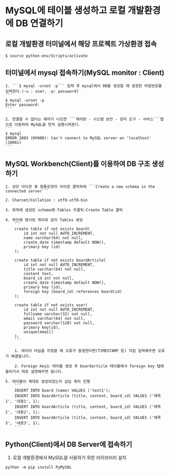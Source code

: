 # MySQL에 테이블 생성하고 로컬 개발환경에 DB 연결하기

## 로컬 개발환경 터미널에서 해당 프로젝트 가상환경 접속
```
$ source python-env/Scripts/activate
```

## 터미널에서 mysql 접속하기(MySQL monitor : Client)

    1. ```$ mysql -uroot -p``` 입력 후 mysql에서 DB를 생성할 때 설정한 비밀번호를 입력한다.(-u : user, -p: password)
    ```
    $ mysql -uroot -p
    Enter password: 
    ```

    2. 연결할 수 없다는 에러가 나오면 ```제어판 - 시스템 보안 - 관리 도구 - 서비스```탭으로 이동하여 MySQL을 먼저 실행시켜준다.
    ```
    $ mysql
    ERROR 2003 (HY000): Can't connect to MySQL server on 'localhost' (10061)
    ```
    
## MySQL Workbench(Client)를 이용하여 DB 구조 생성하기

    1. 상단 아이콘 중 원통모양의 아이콘 클릭하여 ```Create a new schema in the connected server```

    2. Charset/Collation : utf8-utf8-bin

    3. 좌측에 생성된 schema명-Tables 우클릭-Create Table 클릭

    4. 하단에 명시된 쿼리와 같이 Tables 생성
        ```
        create table if not exists board(
            id int not null AUTO_INCREMENT,
            name varchar(64) not null,
            create_date timestamp default NOW(),
            primary key (id)
        );

        create table if not exists boardArticle(
            id int not null AUTO_INCREMENT,
            title varchar(64) not null,
            content text,
            board_id int not null,
            create_date timestamp default NOW(),
            primary key (id),
            foreign key (board_id) references board(id)
        );

        create table if not exists user(
            id int not null AUTO_INCREMENT,
            fullname varchar(32) not null,
            email varchar(64) not null,
            password varchar(128) not null,
            primary key(id),
            unique(email)
        );
        ```
        
        1. 데이터 타입을 지정할 때 오류가 발생한다면(TIMESTAMP 등) 직접 입력해주면 오류가 해결됩니다.

        2. Foreign Key는 테이블 생성 후 boardarticle 테이블에서 foreign key 탭에 들어가서 따로 설정해주면 됩니다.

    5. 테이블이 제대로 생성되었는지 삽입 쿼리 진행
        ```
        INSERT INTO board (name) VALUES ('test1');
        INSERT INTO boardArticle (title, content, board_id) VALUES ('제목1', '내용1', 1);
        INSERT INTO boardArticle (title, content, board_id) VALUES ('제목2', '내용2', 1);
        INSERT INTO boardArticle (title, content, board_id) VALUES ('제목3', '내용3', 1);
        ```

## Python(Client)에서 DB Server에 접속하기

1. 로컬 개발환경에서 MySQL을 사용하기 위한 라이브러리 설치
```
python -m pip install PyMySQL
```
    
